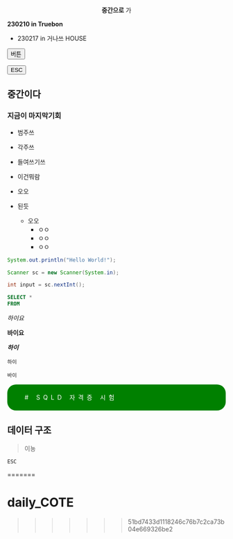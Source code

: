 
<p align="center"><b>중간으로</b> 가</p>

<b> 230210 in Truebon </b>

* 230217 in 거나쓰 HOUSE

<button>버튼</button>

<button>ESC</button>





##  중간이다

###  지금이 마지막기회



* 범주쓰



*  각주쓰
*  들여쓰기쓰
  * 이건뭐람
  * 오오
  * 된듯
    * 오오
      * ㅇㅇ
      * ㅇㅇ
      * ㅇㅇ




``` java
System.out.println("Hello World!");

Scanner sc = new Scanner(System.in);

int input = sc.nextInt();
```





```sql
SELECT *
FROM 
```

*하이요*

**바이요**

***하이***

`하이`

``바이``

<p style="letter-spacing: 7px; height: 60px; background: green; color: #fff; line-height: 60px; padding-left: 40px; border-radius: 20px;">#  SQLD 자격증 시험</p>


















  ##  데이터 구조

> 이뇽
>




`ESC`



=======
# daily_COTE
>>>>>>> 51bd7433d1118246c76b7c2ca73b04e669326be2
